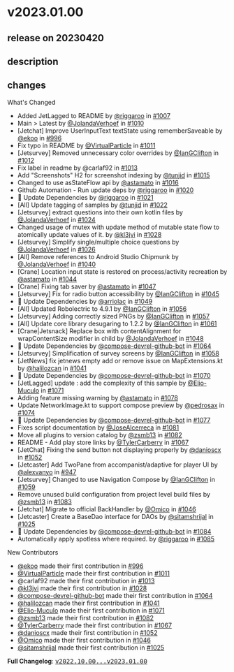 # v2023.01.00

## release on 20230420

## description

## changes

What's Changed

* Added JetLagged to README by <a class="user-mention notranslate" data-hovercard-type="user" data-hovercard-url="/users/riggaroo/hovercard" data-octo-click="hovercard-link-click" data-octo-dimensions="link_type:self" href="https://github.com/riggaroo">@riggaroo</a> in <a class="issue-link js-issue-link" data-error-text="Failed to load title" data-id="1420795094" data-permission-text="Title is private" data-url="https://github.com/android/compose-samples/issues/1007" data-hovercard-type="pull_request" data-hovercard-url="/android/compose-samples/pull/1007/hovercard" href="https://github.com/android/compose-samples/pull/1007">#1007</a>
* Main > Latest by <a class="user-mention notranslate" data-hovercard-type="user" data-hovercard-url="/users/JolandaVerhoef/hovercard" data-octo-click="hovercard-link-click" data-octo-dimensions="link_type:self" href="https://github.com/JolandaVerhoef">@JolandaVerhoef</a> in <a class="issue-link js-issue-link" data-error-text="Failed to load title" data-id="1420998892" data-permission-text="Title is private" data-url="https://github.com/android/compose-samples/issues/1010" data-hovercard-type="pull_request" data-hovercard-url="/android/compose-samples/pull/1010/hovercard" href="https://github.com/android/compose-samples/pull/1010">#1010</a>
* [Jetchat] Improve UserInputText textState using rememberSaveable by <a class="user-mention notranslate" data-hovercard-type="user" data-hovercard-url="/users/ekoo/hovercard" data-octo-click="hovercard-link-click" data-octo-dimensions="link_type:self" href="https://github.com/ekoo">@ekoo</a> in <a class="issue-link js-issue-link" data-error-text="Failed to load title" data-id="1402605054" data-permission-text="Title is private" data-url="https://github.com/android/compose-samples/issues/996" data-hovercard-type="pull_request" data-hovercard-url="/android/compose-samples/pull/996/hovercard" href="https://github.com/android/compose-samples/pull/996">#996</a>
* Fix typo in README by <a class="user-mention notranslate" data-hovercard-type="user" data-hovercard-url="/users/VirtualParticle/hovercard" data-octo-click="hovercard-link-click" data-octo-dimensions="link_type:self" href="https://github.com/VirtualParticle">@VirtualParticle</a> in <a class="issue-link js-issue-link" data-error-text="Failed to load title" data-id="1424553209" data-permission-text="Title is private" data-url="https://github.com/android/compose-samples/issues/1011" data-hovercard-type="pull_request" data-hovercard-url="/android/compose-samples/pull/1011/hovercard" href="https://github.com/android/compose-samples/pull/1011">#1011</a>
* [Jetsurvey] Removed unnecessary color overrides by <a class="user-mention notranslate" data-hovercard-type="user" data-hovercard-url="/users/IanGClifton/hovercard" data-octo-click="hovercard-link-click" data-octo-dimensions="link_type:self" href="https://github.com/IanGClifton">@IanGClifton</a> in <a class="issue-link js-issue-link" data-error-text="Failed to load title" data-id="1424679225" data-permission-text="Title is private" data-url="https://github.com/android/compose-samples/issues/1012" data-hovercard-type="pull_request" data-hovercard-url="/android/compose-samples/pull/1012/hovercard" href="https://github.com/android/compose-samples/pull/1012">#1012</a>
* Fix label in readme by @carlaf92 in <a class="issue-link js-issue-link" data-error-text="Failed to load title" data-id="1425252558" data-permission-text="Title is private" data-url="https://github.com/android/compose-samples/issues/1013" data-hovercard-type="pull_request" data-hovercard-url="/android/compose-samples/pull/1013/hovercard" href="https://github.com/android/compose-samples/pull/1013">#1013</a>
* Add "Screenshots" H2 for screenshot indexing by <a class="user-mention notranslate" data-hovercard-type="user" data-hovercard-url="/users/tunjid/hovercard" data-octo-click="hovercard-link-click" data-octo-dimensions="link_type:self" href="https://github.com/tunjid">@tunjid</a> in <a class="issue-link js-issue-link" data-error-text="Failed to load title" data-id="1431341314" data-permission-text="Title is private" data-url="https://github.com/android/compose-samples/issues/1015" data-hovercard-type="pull_request" data-hovercard-url="/android/compose-samples/pull/1015/hovercard" href="https://github.com/android/compose-samples/pull/1015">#1015</a>
* Changed to use asStateFlow api by <a class="user-mention notranslate" data-hovercard-type="user" data-hovercard-url="/users/astamato/hovercard" data-octo-click="hovercard-link-click" data-octo-dimensions="link_type:self" href="https://github.com/astamato">@astamato</a> in <a class="issue-link js-issue-link" data-error-text="Failed to load title" data-id="1433556858" data-permission-text="Title is private" data-url="https://github.com/android/compose-samples/issues/1016" data-hovercard-type="pull_request" data-hovercard-url="/android/compose-samples/pull/1016/hovercard" href="https://github.com/android/compose-samples/pull/1016">#1016</a>
* Github Automation - Run update deps by <a class="user-mention notranslate" data-hovercard-type="user" data-hovercard-url="/users/riggaroo/hovercard" data-octo-click="hovercard-link-click" data-octo-dimensions="link_type:self" href="https://github.com/riggaroo">@riggaroo</a> in <a class="issue-link js-issue-link" data-error-text="Failed to load title" data-id="1444341549" data-permission-text="Title is private" data-url="https://github.com/android/compose-samples/issues/1020" data-hovercard-type="pull_request" data-hovercard-url="/android/compose-samples/pull/1020/hovercard" href="https://github.com/android/compose-samples/pull/1020">#1020</a>
* 🤖 Update Dependencies by <a class="user-mention notranslate" data-hovercard-type="user" data-hovercard-url="/users/riggaroo/hovercard" data-octo-click="hovercard-link-click" data-octo-dimensions="link_type:self" href="https://github.com/riggaroo">@riggaroo</a> in <a class="issue-link js-issue-link" data-error-text="Failed to load title" data-id="1445275109" data-permission-text="Title is private" data-url="https://github.com/android/compose-samples/issues/1021" data-hovercard-type="pull_request" data-hovercard-url="/android/compose-samples/pull/1021/hovercard" href="https://github.com/android/compose-samples/pull/1021">#1021</a>
* [All] Update tagging of samples by <a class="user-mention notranslate" data-hovercard-type="user" data-hovercard-url="/users/tunjid/hovercard" data-octo-click="hovercard-link-click" data-octo-dimensions="link_type:self" href="https://github.com/tunjid">@tunjid</a> in <a class="issue-link js-issue-link" data-error-text="Failed to load title" data-id="1446661635" data-permission-text="Title is private" data-url="https://github.com/android/compose-samples/issues/1022" data-hovercard-type="pull_request" data-hovercard-url="/android/compose-samples/pull/1022/hovercard" href="https://github.com/android/compose-samples/pull/1022">#1022</a>
* [Jetsurvey] extract questions into their own kotlin files by <a class="user-mention notranslate" data-hovercard-type="user" data-hovercard-url="/users/JolandaVerhoef/hovercard" data-octo-click="hovercard-link-click" data-octo-dimensions="link_type:self" href="https://github.com/JolandaVerhoef">@JolandaVerhoef</a> in <a class="issue-link js-issue-link" data-error-text="Failed to load title" data-id="1453156634" data-permission-text="Title is private" data-url="https://github.com/android/compose-samples/issues/1024" data-hovercard-type="pull_request" data-hovercard-url="/android/compose-samples/pull/1024/hovercard" href="https://github.com/android/compose-samples/pull/1024">#1024</a>
* Changed usage of mutex with update method of mutable state flow to atomically update values of it. by <a class="user-mention notranslate" data-hovercard-type="user" data-hovercard-url="/users/kl3jvi/hovercard" data-octo-click="hovercard-link-click" data-octo-dimensions="link_type:self" href="https://github.com/kl3jvi">@kl3jvi</a> in <a class="issue-link js-issue-link" data-error-text="Failed to load title" data-id="1457022006" data-permission-text="Title is private" data-url="https://github.com/android/compose-samples/issues/1028" data-hovercard-type="pull_request" data-hovercard-url="/android/compose-samples/pull/1028/hovercard" href="https://github.com/android/compose-samples/pull/1028">#1028</a>
* [Jetsurvey] Simplify single/multiple choice questions by <a class="user-mention notranslate" data-hovercard-type="user" data-hovercard-url="/users/JolandaVerhoef/hovercard" data-octo-click="hovercard-link-click" data-octo-dimensions="link_type:self" href="https://github.com/JolandaVerhoef">@JolandaVerhoef</a> in <a class="issue-link js-issue-link" data-error-text="Failed to load title" data-id="1453593529" data-permission-text="Title is private" data-url="https://github.com/android/compose-samples/issues/1026" data-hovercard-type="pull_request" data-hovercard-url="/android/compose-samples/pull/1026/hovercard" href="https://github.com/android/compose-samples/pull/1026">#1026</a>
* [All] Remove references to Android Studio Chipmunk by <a class="user-mention notranslate" data-hovercard-type="user" data-hovercard-url="/users/JolandaVerhoef/hovercard" data-octo-click="hovercard-link-click" data-octo-dimensions="link_type:self" href="https://github.com/JolandaVerhoef">@JolandaVerhoef</a> in <a class="issue-link js-issue-link" data-error-text="Failed to load title" data-id="1479622867" data-permission-text="Title is private" data-url="https://github.com/android/compose-samples/issues/1040" data-hovercard-type="pull_request" data-hovercard-url="/android/compose-samples/pull/1040/hovercard" href="https://github.com/android/compose-samples/pull/1040">#1040</a>
* [Crane] Location input state is restored on process/activity recreation by <a class="user-mention notranslate" data-hovercard-type="user" data-hovercard-url="/users/astamato/hovercard" data-octo-click="hovercard-link-click" data-octo-dimensions="link_type:self" href="https://github.com/astamato">@astamato</a> in <a class="issue-link js-issue-link" data-error-text="Failed to load title" data-id="1492499411" data-permission-text="Title is private" data-url="https://github.com/android/compose-samples/issues/1044" data-hovercard-type="pull_request" data-hovercard-url="/android/compose-samples/pull/1044/hovercard" href="https://github.com/android/compose-samples/pull/1044">#1044</a>
* [Crane] Fixing tab saver by <a class="user-mention notranslate" data-hovercard-type="user" data-hovercard-url="/users/astamato/hovercard" data-octo-click="hovercard-link-click" data-octo-dimensions="link_type:self" href="https://github.com/astamato">@astamato</a> in <a class="issue-link js-issue-link" data-error-text="Failed to load title" data-id="1494750410" data-permission-text="Title is private" data-url="https://github.com/android/compose-samples/issues/1047" data-hovercard-type="pull_request" data-hovercard-url="/android/compose-samples/pull/1047/hovercard" href="https://github.com/android/compose-samples/pull/1047">#1047</a>
* [Jetsurvey] Fix for radio button accessibility by <a class="user-mention notranslate" data-hovercard-type="user" data-hovercard-url="/users/IanGClifton/hovercard" data-octo-click="hovercard-link-click" data-octo-dimensions="link_type:self" href="https://github.com/IanGClifton">@IanGClifton</a> in <a class="issue-link js-issue-link" data-error-text="Failed to load title" data-id="1492845847" data-permission-text="Title is private" data-url="https://github.com/android/compose-samples/issues/1045" data-hovercard-type="pull_request" data-hovercard-url="/android/compose-samples/pull/1045/hovercard" href="https://github.com/android/compose-samples/pull/1045">#1045</a>
* 🤖 Update Dependencies by <a class="user-mention notranslate" data-hovercard-type="user" data-hovercard-url="/users/arriolac/hovercard" data-octo-click="hovercard-link-click" data-octo-dimensions="link_type:self" href="https://github.com/arriolac">@arriolac</a> in <a class="issue-link js-issue-link" data-error-text="Failed to load title" data-id="1506808807" data-permission-text="Title is private" data-url="https://github.com/android/compose-samples/issues/1049" data-hovercard-type="pull_request" data-hovercard-url="/android/compose-samples/pull/1049/hovercard" href="https://github.com/android/compose-samples/pull/1049">#1049</a>
* [All] Updated Robolectric to 4.9.1 by <a class="user-mention notranslate" data-hovercard-type="user" data-hovercard-url="/users/IanGClifton/hovercard" data-octo-click="hovercard-link-click" data-octo-dimensions="link_type:self" href="https://github.com/IanGClifton">@IanGClifton</a> in <a class="issue-link js-issue-link" data-error-text="Failed to load title" data-id="1512210923" data-permission-text="Title is private" data-url="https://github.com/android/compose-samples/issues/1056" data-hovercard-type="pull_request" data-hovercard-url="/android/compose-samples/pull/1056/hovercard" href="https://github.com/android/compose-samples/pull/1056">#1056</a>
* [Jetsurvey] Adding correctly sized PNGs by <a class="user-mention notranslate" data-hovercard-type="user" data-hovercard-url="/users/IanGClifton/hovercard" data-octo-click="hovercard-link-click" data-octo-dimensions="link_type:self" href="https://github.com/IanGClifton">@IanGClifton</a> in <a class="issue-link js-issue-link" data-error-text="Failed to load title" data-id="1512234315" data-permission-text="Title is private" data-url="https://github.com/android/compose-samples/issues/1057" data-hovercard-type="pull_request" data-hovercard-url="/android/compose-samples/pull/1057/hovercard" href="https://github.com/android/compose-samples/pull/1057">#1057</a>
* [All] Update core library desugaring to 1.2.2 by <a class="user-mention notranslate" data-hovercard-type="user" data-hovercard-url="/users/IanGClifton/hovercard" data-octo-click="hovercard-link-click" data-octo-dimensions="link_type:self" href="https://github.com/IanGClifton">@IanGClifton</a> in <a class="issue-link js-issue-link" data-error-text="Failed to load title" data-id="1513954298" data-permission-text="Title is private" data-url="https://github.com/android/compose-samples/issues/1061" data-hovercard-type="pull_request" data-hovercard-url="/android/compose-samples/pull/1061/hovercard" href="https://github.com/android/compose-samples/pull/1061">#1061</a>
* [Crane|Jetsnack] Replace box with contentAlignment for wrapContentSize modifier in child by <a class="user-mention notranslate" data-hovercard-type="user" data-hovercard-url="/users/JolandaVerhoef/hovercard" data-octo-click="hovercard-link-click" data-octo-dimensions="link_type:self" href="https://github.com/JolandaVerhoef">@JolandaVerhoef</a> in <a class="issue-link js-issue-link" data-error-text="Failed to load title" data-id="1498265171" data-permission-text="Title is private" data-url="https://github.com/android/compose-samples/issues/1048" data-hovercard-type="pull_request" data-hovercard-url="/android/compose-samples/pull/1048/hovercard" href="https://github.com/android/compose-samples/pull/1048">#1048</a>
* 🤖 Update Dependencies by <a class="user-mention notranslate" data-hovercard-type="user" data-hovercard-url="/users/compose-devrel-github-bot/hovercard" data-octo-click="hovercard-link-click" data-octo-dimensions="link_type:self" href="https://github.com/compose-devrel-github-bot">@compose-devrel-github-bot</a> in <a class="issue-link js-issue-link" data-error-text="Failed to load title" data-id="1519306240" data-permission-text="Title is private" data-url="https://github.com/android/compose-samples/issues/1064" data-hovercard-type="pull_request" data-hovercard-url="/android/compose-samples/pull/1064/hovercard" href="https://github.com/android/compose-samples/pull/1064">#1064</a>
* [Jetsurvey] Simplification of survey screens by <a class="user-mention notranslate" data-hovercard-type="user" data-hovercard-url="/users/IanGClifton/hovercard" data-octo-click="hovercard-link-click" data-octo-dimensions="link_type:self" href="https://github.com/IanGClifton">@IanGClifton</a> in <a class="issue-link js-issue-link" data-error-text="Failed to load title" data-id="1512266669" data-permission-text="Title is private" data-url="https://github.com/android/compose-samples/issues/1058" data-hovercard-type="pull_request" data-hovercard-url="/android/compose-samples/pull/1058/hovercard" href="https://github.com/android/compose-samples/pull/1058">#1058</a>
* [JetNews] fix jetnews empty add or remove issue on MapExtensions.kt by <a class="user-mention notranslate" data-hovercard-type="user" data-hovercard-url="/users/halilozcan/hovercard" data-octo-click="hovercard-link-click" data-octo-dimensions="link_type:self" href="https://github.com/halilozcan">@halilozcan</a> in <a class="issue-link js-issue-link" data-error-text="Failed to load title" data-id="1480598212" data-permission-text="Title is private" data-url="https://github.com/android/compose-samples/issues/1041" data-hovercard-type="pull_request" data-hovercard-url="/android/compose-samples/pull/1041/hovercard" href="https://github.com/android/compose-samples/pull/1041">#1041</a>
* 🤖 Update Dependencies by <a class="user-mention notranslate" data-hovercard-type="user" data-hovercard-url="/users/compose-devrel-github-bot/hovercard" data-octo-click="hovercard-link-click" data-octo-dimensions="link_type:self" href="https://github.com/compose-devrel-github-bot">@compose-devrel-github-bot</a> in <a class="issue-link js-issue-link" data-error-text="Failed to load title" data-id="1531392751" data-permission-text="Title is private" data-url="https://github.com/android/compose-samples/issues/1070" data-hovercard-type="pull_request" data-hovercard-url="/android/compose-samples/pull/1070/hovercard" href="https://github.com/android/compose-samples/pull/1070">#1070</a>
* [JetLagged] update : add the complexity of this sample by <a class="user-mention notranslate" data-hovercard-type="user" data-hovercard-url="/users/Elio-Muculo/hovercard" data-octo-click="hovercard-link-click" data-octo-dimensions="link_type:self" href="https://github.com/Elio-Muculo">@Elio-Muculo</a> in <a class="issue-link js-issue-link" data-error-text="Failed to load title" data-id="1532171050" data-permission-text="Title is private" data-url="https://github.com/android/compose-samples/issues/1071" data-hovercard-type="pull_request" data-hovercard-url="/android/compose-samples/pull/1071/hovercard" href="https://github.com/android/compose-samples/pull/1071">#1071</a>
* Adding feature missing warning by <a class="user-mention notranslate" data-hovercard-type="user" data-hovercard-url="/users/astamato/hovercard" data-octo-click="hovercard-link-click" data-octo-dimensions="link_type:self" href="https://github.com/astamato">@astamato</a> in <a class="issue-link js-issue-link" data-error-text="Failed to load title" data-id="1563056150" data-permission-text="Title is private" data-url="https://github.com/android/compose-samples/issues/1078" data-hovercard-type="pull_request" data-hovercard-url="/android/compose-samples/pull/1078/hovercard" href="https://github.com/android/compose-samples/pull/1078">#1078</a>
* Update NetworkImage.kt to support compose preview by <a class="user-mention notranslate" data-hovercard-type="user" data-hovercard-url="/users/pedrosax/hovercard" data-octo-click="hovercard-link-click" data-octo-dimensions="link_type:self" href="https://github.com/pedrosax">@pedrosax</a> in <a class="issue-link js-issue-link" data-error-text="Failed to load title" data-id="1558562662" data-permission-text="Title is private" data-url="https://github.com/android/compose-samples/issues/1074" data-hovercard-type="pull_request" data-hovercard-url="/android/compose-samples/pull/1074/hovercard" href="https://github.com/android/compose-samples/pull/1074">#1074</a>
* 🤖 Update Dependencies by <a class="user-mention notranslate" data-hovercard-type="user" data-hovercard-url="/users/compose-devrel-github-bot/hovercard" data-octo-click="hovercard-link-click" data-octo-dimensions="link_type:self" href="https://github.com/compose-devrel-github-bot">@compose-devrel-github-bot</a> in <a class="issue-link js-issue-link" data-error-text="Failed to load title" data-id="1562695531" data-permission-text="Title is private" data-url="https://github.com/android/compose-samples/issues/1077" data-hovercard-type="pull_request" data-hovercard-url="/android/compose-samples/pull/1077/hovercard" href="https://github.com/android/compose-samples/pull/1077">#1077</a>
* Fixes script documentation by <a class="user-mention notranslate" data-hovercard-type="user" data-hovercard-url="/users/JoseAlcerreca/hovercard" data-octo-click="hovercard-link-click" data-octo-dimensions="link_type:self" href="https://github.com/JoseAlcerreca">@JoseAlcerreca</a> in <a class="issue-link js-issue-link" data-error-text="Failed to load title" data-id="1577761730" data-permission-text="Title is private" data-url="https://github.com/android/compose-samples/issues/1081" data-hovercard-type="pull_request" data-hovercard-url="/android/compose-samples/pull/1081/hovercard" href="https://github.com/android/compose-samples/pull/1081">#1081</a>
* Move all plugins to version catalog by <a class="user-mention notranslate" data-hovercard-type="user" data-hovercard-url="/users/zsmb13/hovercard" data-octo-click="hovercard-link-click" data-octo-dimensions="link_type:self" href="https://github.com/zsmb13">@zsmb13</a> in <a class="issue-link js-issue-link" data-error-text="Failed to load title" data-id="1584077978" data-permission-text="Title is private" data-url="https://github.com/android/compose-samples/issues/1082" data-hovercard-type="pull_request" data-hovercard-url="/android/compose-samples/pull/1082/hovercard" href="https://github.com/android/compose-samples/pull/1082">#1082</a>
* README - Add play store links by <a class="user-mention notranslate" data-hovercard-type="user" data-hovercard-url="/users/TylerCarberry/hovercard" data-octo-click="hovercard-link-click" data-octo-dimensions="link_type:self" href="https://github.com/TylerCarberry">@TylerCarberry</a> in <a class="issue-link js-issue-link" data-error-text="Failed to load title" data-id="1529941882" data-permission-text="Title is private" data-url="https://github.com/android/compose-samples/issues/1067" data-hovercard-type="pull_request" data-hovercard-url="/android/compose-samples/pull/1067/hovercard" href="https://github.com/android/compose-samples/pull/1067">#1067</a>
* [JetChat] Fixing the send button not displaying properly by <a class="user-mention notranslate" data-hovercard-type="user" data-hovercard-url="/users/danioscx/hovercard" data-octo-click="hovercard-link-click" data-octo-dimensions="link_type:self" href="https://github.com/danioscx">@danioscx</a> in <a class="issue-link js-issue-link" data-error-text="Failed to load title" data-id="1509939596" data-permission-text="Title is private" data-url="https://github.com/android/compose-samples/issues/1052" data-hovercard-type="pull_request" data-hovercard-url="/android/compose-samples/pull/1052/hovercard" href="https://github.com/android/compose-samples/pull/1052">#1052</a>
* [Jetcaster] Add TwoPane from accompanist/adaptive for player UI by <a class="user-mention notranslate" data-hovercard-type="user" data-hovercard-url="/users/alexvanyo/hovercard" data-octo-click="hovercard-link-click" data-octo-dimensions="link_type:self" href="https://github.com/alexvanyo">@alexvanyo</a> in <a class="issue-link js-issue-link" data-error-text="Failed to load title" data-id="1342397668" data-permission-text="Title is private" data-url="https://github.com/android/compose-samples/issues/947" data-hovercard-type="pull_request" data-hovercard-url="/android/compose-samples/pull/947/hovercard" href="https://github.com/android/compose-samples/pull/947">#947</a>
* [Jetsurvey] Changed to use Navigation Compose by <a class="user-mention notranslate" data-hovercard-type="user" data-hovercard-url="/users/IanGClifton/hovercard" data-octo-click="hovercard-link-click" data-octo-dimensions="link_type:self" href="https://github.com/IanGClifton">@IanGClifton</a> in <a class="issue-link js-issue-link" data-error-text="Failed to load title" data-id="1513223798" data-permission-text="Title is private" data-url="https://github.com/android/compose-samples/issues/1059" data-hovercard-type="pull_request" data-hovercard-url="/android/compose-samples/pull/1059/hovercard" href="https://github.com/android/compose-samples/pull/1059">#1059</a>
* Remove unused build configuration from project level build files by <a class="user-mention notranslate" data-hovercard-type="user" data-hovercard-url="/users/zsmb13/hovercard" data-octo-click="hovercard-link-click" data-octo-dimensions="link_type:self" href="https://github.com/zsmb13">@zsmb13</a> in <a class="issue-link js-issue-link" data-error-text="Failed to load title" data-id="1589269815" data-permission-text="Title is private" data-url="https://github.com/android/compose-samples/issues/1083" data-hovercard-type="pull_request" data-hovercard-url="/android/compose-samples/pull/1083/hovercard" href="https://github.com/android/compose-samples/pull/1083">#1083</a>
* [Jetchat] Migrate to official BackHandler by <a class="user-mention notranslate" data-hovercard-type="user" data-hovercard-url="/users/Omico/hovercard" data-octo-click="hovercard-link-click" data-octo-dimensions="link_type:self" href="https://github.com/Omico">@Omico</a> in <a class="issue-link js-issue-link" data-error-text="Failed to load title" data-id="1493695188" data-permission-text="Title is private" data-url="https://github.com/android/compose-samples/issues/1046" data-hovercard-type="pull_request" data-hovercard-url="/android/compose-samples/pull/1046/hovercard" href="https://github.com/android/compose-samples/pull/1046">#1046</a>
* [Jetcaster] Create a BaseDao interface for DAOs by <a class="user-mention notranslate" data-hovercard-type="user" data-hovercard-url="/users/sitamshrijal/hovercard" data-octo-click="hovercard-link-click" data-octo-dimensions="link_type:self" href="https://github.com/sitamshrijal">@sitamshrijal</a> in <a class="issue-link js-issue-link" data-error-text="Failed to load title" data-id="1453525125" data-permission-text="Title is private" data-url="https://github.com/android/compose-samples/issues/1025" data-hovercard-type="pull_request" data-hovercard-url="/android/compose-samples/pull/1025/hovercard" href="https://github.com/android/compose-samples/pull/1025">#1025</a>
* 🤖 Update Dependencies by <a class="user-mention notranslate" data-hovercard-type="user" data-hovercard-url="/users/compose-devrel-github-bot/hovercard" data-octo-click="hovercard-link-click" data-octo-dimensions="link_type:self" href="https://github.com/compose-devrel-github-bot">@compose-devrel-github-bot</a> in <a class="issue-link js-issue-link" data-error-text="Failed to load title" data-id="1601201620" data-permission-text="Title is private" data-url="https://github.com/android/compose-samples/issues/1084" data-hovercard-type="pull_request" data-hovercard-url="/android/compose-samples/pull/1084/hovercard" href="https://github.com/android/compose-samples/pull/1084">#1084</a>
* Automatically apply spotless where required. by <a class="user-mention notranslate" data-hovercard-type="user" data-hovercard-url="/users/riggaroo/hovercard" data-octo-click="hovercard-link-click" data-octo-dimensions="link_type:self" href="https://github.com/riggaroo">@riggaroo</a> in <a class="issue-link js-issue-link" data-error-text="Failed to load title" data-id="1601329648" data-permission-text="Title is private" data-url="https://github.com/android/compose-samples/issues/1085" data-hovercard-type="pull_request" data-hovercard-url="/android/compose-samples/pull/1085/hovercard" href="https://github.com/android/compose-samples/pull/1085">#1085</a>

New Contributors

* <a class="user-mention notranslate" data-hovercard-type="user" data-hovercard-url="/users/ekoo/hovercard" data-octo-click="hovercard-link-click" data-octo-dimensions="link_type:self" href="https://github.com/ekoo">@ekoo</a> made their first contribution in <a class="issue-link js-issue-link" data-error-text="Failed to load title" data-id="1402605054" data-permission-text="Title is private" data-url="https://github.com/android/compose-samples/issues/996" data-hovercard-type="pull_request" data-hovercard-url="/android/compose-samples/pull/996/hovercard" href="https://github.com/android/compose-samples/pull/996">#996</a>
* <a class="user-mention notranslate" data-hovercard-type="user" data-hovercard-url="/users/VirtualParticle/hovercard" data-octo-click="hovercard-link-click" data-octo-dimensions="link_type:self" href="https://github.com/VirtualParticle">@VirtualParticle</a> made their first contribution in <a class="issue-link js-issue-link" data-error-text="Failed to load title" data-id="1424553209" data-permission-text="Title is private" data-url="https://github.com/android/compose-samples/issues/1011" data-hovercard-type="pull_request" data-hovercard-url="/android/compose-samples/pull/1011/hovercard" href="https://github.com/android/compose-samples/pull/1011">#1011</a>
* @carlaf92 made their first contribution in <a class="issue-link js-issue-link" data-error-text="Failed to load title" data-id="1425252558" data-permission-text="Title is private" data-url="https://github.com/android/compose-samples/issues/1013" data-hovercard-type="pull_request" data-hovercard-url="/android/compose-samples/pull/1013/hovercard" href="https://github.com/android/compose-samples/pull/1013">#1013</a>
* <a class="user-mention notranslate" data-hovercard-type="user" data-hovercard-url="/users/kl3jvi/hovercard" data-octo-click="hovercard-link-click" data-octo-dimensions="link_type:self" href="https://github.com/kl3jvi">@kl3jvi</a> made their first contribution in <a class="issue-link js-issue-link" data-error-text="Failed to load title" data-id="1457022006" data-permission-text="Title is private" data-url="https://github.com/android/compose-samples/issues/1028" data-hovercard-type="pull_request" data-hovercard-url="/android/compose-samples/pull/1028/hovercard" href="https://github.com/android/compose-samples/pull/1028">#1028</a>
* <a class="user-mention notranslate" data-hovercard-type="user" data-hovercard-url="/users/compose-devrel-github-bot/hovercard" data-octo-click="hovercard-link-click" data-octo-dimensions="link_type:self" href="https://github.com/compose-devrel-github-bot">@compose-devrel-github-bot</a> made their first contribution in <a class="issue-link js-issue-link" data-error-text="Failed to load title" data-id="1519306240" data-permission-text="Title is private" data-url="https://github.com/android/compose-samples/issues/1064" data-hovercard-type="pull_request" data-hovercard-url="/android/compose-samples/pull/1064/hovercard" href="https://github.com/android/compose-samples/pull/1064">#1064</a>
* <a class="user-mention notranslate" data-hovercard-type="user" data-hovercard-url="/users/halilozcan/hovercard" data-octo-click="hovercard-link-click" data-octo-dimensions="link_type:self" href="https://github.com/halilozcan">@halilozcan</a> made their first contribution in <a class="issue-link js-issue-link" data-error-text="Failed to load title" data-id="1480598212" data-permission-text="Title is private" data-url="https://github.com/android/compose-samples/issues/1041" data-hovercard-type="pull_request" data-hovercard-url="/android/compose-samples/pull/1041/hovercard" href="https://github.com/android/compose-samples/pull/1041">#1041</a>
* <a class="user-mention notranslate" data-hovercard-type="user" data-hovercard-url="/users/Elio-Muculo/hovercard" data-octo-click="hovercard-link-click" data-octo-dimensions="link_type:self" href="https://github.com/Elio-Muculo">@Elio-Muculo</a> made their first contribution in <a class="issue-link js-issue-link" data-error-text="Failed to load title" data-id="1532171050" data-permission-text="Title is private" data-url="https://github.com/android/compose-samples/issues/1071" data-hovercard-type="pull_request" data-hovercard-url="/android/compose-samples/pull/1071/hovercard" href="https://github.com/android/compose-samples/pull/1071">#1071</a>
* <a class="user-mention notranslate" data-hovercard-type="user" data-hovercard-url="/users/zsmb13/hovercard" data-octo-click="hovercard-link-click" data-octo-dimensions="link_type:self" href="https://github.com/zsmb13">@zsmb13</a> made their first contribution in <a class="issue-link js-issue-link" data-error-text="Failed to load title" data-id="1584077978" data-permission-text="Title is private" data-url="https://github.com/android/compose-samples/issues/1082" data-hovercard-type="pull_request" data-hovercard-url="/android/compose-samples/pull/1082/hovercard" href="https://github.com/android/compose-samples/pull/1082">#1082</a>
* <a class="user-mention notranslate" data-hovercard-type="user" data-hovercard-url="/users/TylerCarberry/hovercard" data-octo-click="hovercard-link-click" data-octo-dimensions="link_type:self" href="https://github.com/TylerCarberry">@TylerCarberry</a> made their first contribution in <a class="issue-link js-issue-link" data-error-text="Failed to load title" data-id="1529941882" data-permission-text="Title is private" data-url="https://github.com/android/compose-samples/issues/1067" data-hovercard-type="pull_request" data-hovercard-url="/android/compose-samples/pull/1067/hovercard" href="https://github.com/android/compose-samples/pull/1067">#1067</a>
* <a class="user-mention notranslate" data-hovercard-type="user" data-hovercard-url="/users/danioscx/hovercard" data-octo-click="hovercard-link-click" data-octo-dimensions="link_type:self" href="https://github.com/danioscx">@danioscx</a> made their first contribution in <a class="issue-link js-issue-link" data-error-text="Failed to load title" data-id="1509939596" data-permission-text="Title is private" data-url="https://github.com/android/compose-samples/issues/1052" data-hovercard-type="pull_request" data-hovercard-url="/android/compose-samples/pull/1052/hovercard" href="https://github.com/android/compose-samples/pull/1052">#1052</a>
* <a class="user-mention notranslate" data-hovercard-type="user" data-hovercard-url="/users/Omico/hovercard" data-octo-click="hovercard-link-click" data-octo-dimensions="link_type:self" href="https://github.com/Omico">@Omico</a> made their first contribution in <a class="issue-link js-issue-link" data-error-text="Failed to load title" data-id="1493695188" data-permission-text="Title is private" data-url="https://github.com/android/compose-samples/issues/1046" data-hovercard-type="pull_request" data-hovercard-url="/android/compose-samples/pull/1046/hovercard" href="https://github.com/android/compose-samples/pull/1046">#1046</a>
* <a class="user-mention notranslate" data-hovercard-type="user" data-hovercard-url="/users/sitamshrijal/hovercard" data-octo-click="hovercard-link-click" data-octo-dimensions="link_type:self" href="https://github.com/sitamshrijal">@sitamshrijal</a> made their first contribution in <a class="issue-link js-issue-link" data-error-text="Failed to load title" data-id="1453525125" data-permission-text="Title is private" data-url="https://github.com/android/compose-samples/issues/1025" data-hovercard-type="pull_request" data-hovercard-url="/android/compose-samples/pull/1025/hovercard" href="https://github.com/android/compose-samples/pull/1025">#1025</a>

<strong>Full Changelog</strong>: <a class="commit-link" href="https://github.com/android/compose-samples/compare/v2022.10.00...v2023.01.00"><tt>v2022.10.00...v2023.01.00</tt></a>

